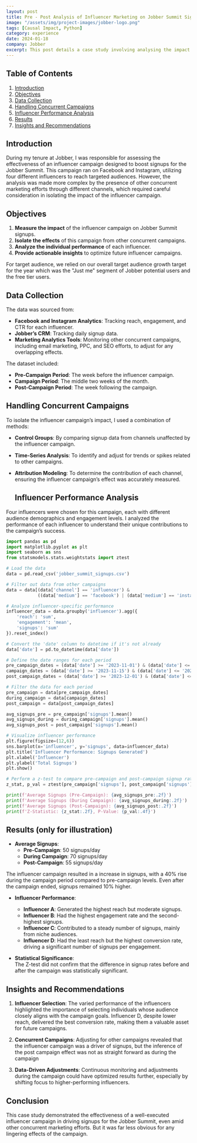 ```yaml
---
layout: post
title: Pre - Post Analysis of Influencer Marketing on Jobber Summit Sign-ups
image: "/assets/img/project-images/jobber-logo.png"
tags: [Causal Impact, Python]
category: experience
date: 2024-01-18
company: Jobber
excerpt: This post details a case study involving analysing the impact of a influencer campaign on Sign-ups for Jobber Summit
---
```



## Table of Contents
1. [Introduction](#introduction)
2. [Objectives](#objectives)
3. [Data Collection](#data-collection)
5. [Handling Concurrent Campaigns](#handling-concurrent-campaigns)
6. [Influencer Performance Analysis](#influencer-performance-analysis)
7. [Results](#results)
8. [Insights and Recommendations](#insights-and-recommendations)

## Introduction

During my tenure at Jobber, I was responsible for assessing the effectiveness of an influencer campaign designed to boost signups for the Jobber Summit. This campaign ran on Facebook and Instagram, utilizing four different influencers to reach targeted audiences. However, the analysis was made more complex by the presence of other concurrent marketing efforts through different channels, which required careful consideration in isolating the impact of the influencer campaign.

## Objectives

1. **Measure the impact** of the influencer campaign on Jobber Summit signups.
2. **Isolate the effects** of this campaign from other concurrent campaigns.
3. **Analyze the individual performance** of each influencer.
4. **Provide actionable insights** to optimize future influencer campaigns.

For target audience, we relied on our overall target audience growth target for the year which was the "Just me" segment of Jobber potential users and the free tier users.

## Data Collection

The data was sourced from:
- **Facebook and Instagram Analytics**: Tracking reach, engagement, and CTR for each influencer.
- **Jobber’s CRM**: Tracking daily signup data.
- **Marketing Analytics Tools**: Monitoring other concurrent campaigns, including email marketing, PPC, and SEO efforts, to adjust for any overlapping effects.

The dataset included:
- **Pre-Campaign Period**: The week before the influencer campaign.
- **Campaign Period**: The middle two weeks of the month.
- **Post-Campaign Period**: The week following the campaign.

## Handling Concurrent Campaigns

To isolate the influencer campaign’s impact, I used a combination of methods:
- **Control Groups**: By comparing signup data from channels unaffected by the influencer campaign.
- **Time-Series Analysis**: To identify and adjust for trends or spikes related to other campaigns.
- **Attribution Modeling**: To determine the contribution of each channel, ensuring the influencer campaign’s effect was accurately measured.

  ## Influencer Performance Analysis

Four influencers were chosen for this campaign, each with different audience demographics and engagement levels. I analyzed the performance of each influencer to understand their unique contributions to the campaign’s success.

```python
import pandas as pd
import matplotlib.pyplot as plt
import seaborn as sns
from statsmodels.stats.weightstats import ztest

# Load the data
data = pd.read_csv('jobber_summit_signups.csv')

# Filter out data from other campaigns
data = data[(data['channel'] == 'influencer') & 
            ((data['medium'] == 'facebook') | (data['medium'] == 'instagram'))]

# Analyze influencer-specific performance
influencer_data = data.groupby('influencer').agg({
    'reach': 'sum',
    'engagement': 'mean',
    'signups': 'sum'
}).reset_index()

# Convert the 'date' column to datetime if it's not already
data['date'] = pd.to_datetime(data['date'])

# Define the date ranges for each period
pre_campaign_dates = (data['date'] >= '2023-11-01') & (data['date'] <= '2023-11-14')
campaign_dates = (data['date'] >= '2023-11-15') & (data['date'] <= '2023-11-30')
post_campaign_dates = (data['date'] >= '2023-12-01') & (data['date'] <= '2023-12-14')

# Filter the data for each period
pre_campaign = data[pre_campaign_dates]
during_campaign = data[campaign_dates]
post_campaign = data[post_campaign_dates]

avg_signups_pre = pre_campaign['signups'].mean()
avg_signups_during = during_campaign['signups'].mean()
avg_signups_post = post_campaign['signups'].mean()

# Visualize influencer performance
plt.figure(figsize=(12,6))
sns.barplot(x='influencer', y='signups', data=influencer_data)
plt.title('Influencer Performance: Signups Generated')
plt.xlabel('Influencer')
plt.ylabel('Total Signups')
plt.show()

# Perform a z-test to compare pre-campaign and post-campaign signup rates
z_stat, p_val = ztest(pre_campaign['signups'], post_campaign['signups'])

print(f'Average Signups (Pre-Campaign): {avg_signups_pre:.2f}')
print(f'Average Signups (During Campaign): {avg_signups_during:.2f}')
print(f'Average Signups (Post-Campaign): {avg_signups_post:.2f}')
print(f'Z-Statistic: {z_stat:.2f}, P-Value: {p_val:.4f}')
```

## Results (only for illustration)

- **Average Signups**:
  - **Pre-Campaign**: 50 signups/day
  - **During Campaign**: 70 signups/day
  - **Post-Campaign**: 55 signups/day

The influencer campaign resulted in a increase in signups, with a 40% rise during the campaign period compared to pre-campaign levels. Even after the campaign ended, signups remained 10% higher.

- **Influencer Performance**:
  - **Influencer A**: Generated the highest reach but moderate signups.
  - **Influencer B**: Had the highest engagement rate and the second-highest signups.
  - **Influencer C**: Contributed to a steady number of signups, mainly from niche audiences.
  - **Influencer D**: Had the least reach but the highest conversion rate, driving a significant number of signups per engagement.

- **Statistical Significance**:  
  The Z-test did not confirm that the difference in signup rates before and after the campaign was statistically significant.

## Insights and Recommendations

1. **Influencer Selection**: The varied performance of the influencers highlighted the importance of selecting individuals whose audience closely aligns with the campaign goals. Influencer D, despite lower reach, delivered the best conversion rate, making them a valuable asset for future campaigns.
  
2. **Concurrent Campaigns**: Adjusting for other campaigns revealed that the influencer campaign was a driver of signups, but the inference of the post campaign effect was not as straight forward as during the campaign

3. **Data-Driven Adjustments**: Continuous monitoring and adjustments during the campaign could have optimized results further, especially by shifting focus to higher-performing influencers.

## Conclusion

This case study demonstrated the effectiveness of a well-executed influencer campaign in driving signups for the Jobber Summit, even amid other concurrent marketing efforts. But it was far less obvious for any lingering effects of the campaign.
